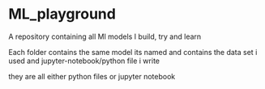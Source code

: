 # ML_playground
A repository containing all Ml models I build, try and learn

Each folder contains the same model its named and contains the data set i used and jupyter-notebook/python file i write

they are all either python files or jupyter notebook

